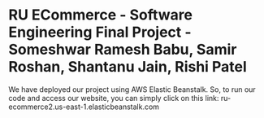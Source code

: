 # RU ECommerce - Software Engineering Final Project - Someshwar Ramesh Babu, Samir Roshan, Shantanu Jain, Rishi Patel

We have deployed our project using AWS Elastic Beanstalk. So, to run our code and access our website, you can simply click on this link: ru-ecommerce2.us-east-1.elasticbeanstalk.com 
